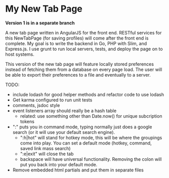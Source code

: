 # My New Tab Page

**Version 1 is in a separate branch**

A new tab page written in AngularJS for the front end. RESTful services for this NewTabPage (for saving profiles) will come after the front end is complete. My goal is to write the backend in Go, PHP with Slim, and Express.js. I use grunt to run local servers, tests, and deploy the page on to host systems.

This version of the new tab page will feature locally stored preferences instead of fetching them from a database on every page load. The user will be able to export their preferences to a file and eventually to a server.

TODO:
- include lodash for good helper methods and refactor code to use lodash
- Get karma configured to run unit tests
- comments, jsdoc style
- event listeners array should really be a hash table
  - related: use something other than Date.now() for unique subcription tokens
- ":" puts you in command mode, typing normally just does a google search (or it will use your default search engine).
  - ":h|hot" will stand for hotkey mode, this will be where the groupings come into play. You can set a default mode (hotkey, command, saved link mass search)
  - ":e|exit" will close the tab
  - backspace will have universal functionality. Removing the colon will put you back into your default mode.
- Remove embedded html partials and put them in separate files
